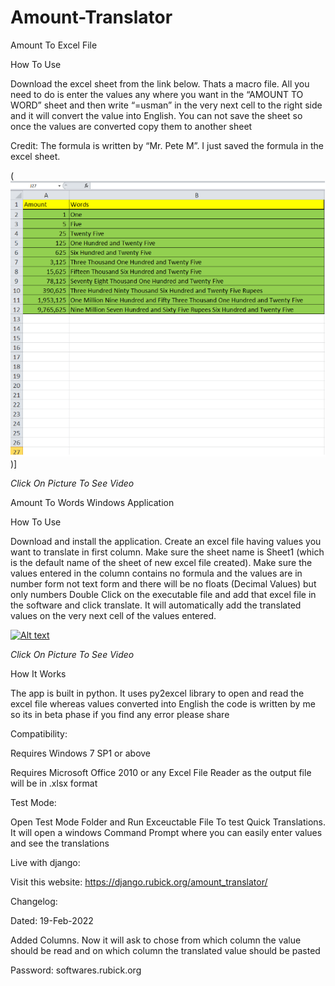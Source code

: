 # Amount-Translator

Amount To Excel File

How To Use


Download the excel sheet from the link below. Thats a macro file. All you need to do is enter the values any where you want in the “AMOUNT TO WORD” sheet and then write “=usman” in the very next cell to the right side and it will convert the value into English. You can not save the sheet so once the values are converted copy them to another sheet

Credit: The formula is written by “Mr. Pete M”. I just saved the formula in the excel sheet.

([![Alt text](https://github.com/xerone9/Amount-Translator/blob/main/Amount_Translator_Excel.png)](https://www.youtube.com/watch?v=gkY7I-vKtzw))]

_Click On Picture To See Video_

Amount To Words Windows Application

How To Use


Download and install the application. Create an excel file having values you want to translate in first column. Make sure the sheet name is Sheet1 (which is the default name of the sheet of new excel file created). Make sure the values entered in the column contains no formula and the values are in number form not text form and there will be no floats (Decimal Values) but only numbers
Double Click on the executable file and add that excel file in the software and click translate. It will automatically add the translated values on the very next cell of the values entered.

[![Alt text](https://img.youtube.com/vi/JZNxMX-ydsY/0.jpg)](https://www.youtube.com/watch?v=JZNxMX-ydsY)

_Click On Picture To See Video_


How It Works

The app is built in python. It uses py2excel library to open and read the excel file whereas values converted into English the code is written by me so its in beta phase if you find any error please share

Compatibility:

Requires Windows 7 SP1 or above

Requires Microsoft Office 2010 or any Excel File Reader as the output file will be in .xlsx format

Test Mode:

Open Test Mode Folder and Run Exceuctable File To test Quick Translations. It will open a windows Command Prompt where you can easily enter values and see the translations

Live with django:

Visit this website: https://django.rubick.org/amount_translator/


Changelog:

Dated: 19-Feb-2022

Added Columns. Now it will ask to chose from which column the value should be read and on which column the translated value should be pasted

Password: softwares.rubick.org
